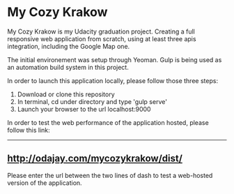 # My Cozy Krakow

My Cozy Krakow is my Udacity graduation project. Creating a full responsive web application from scratch, using at least three apis integration, including the Google Map one.


The initial environement was setup through Yeoman. Gulp is being used as an automation build system in this project.

In order to launch this application locally, please follow those three steps:

1. Download or clone this repository
2. In terminal, cd under directory and type 'gulp serve'
3. Launch your browser to the url localhost:9000

In order to test the web performance of the application hosted, please follow this link: 

-------------------------------------
http://odajay.com/mycozykrakow/dist/
-------------------------------------

 Please enter the url between the two lines of dash to test a web-hosted version of the application.